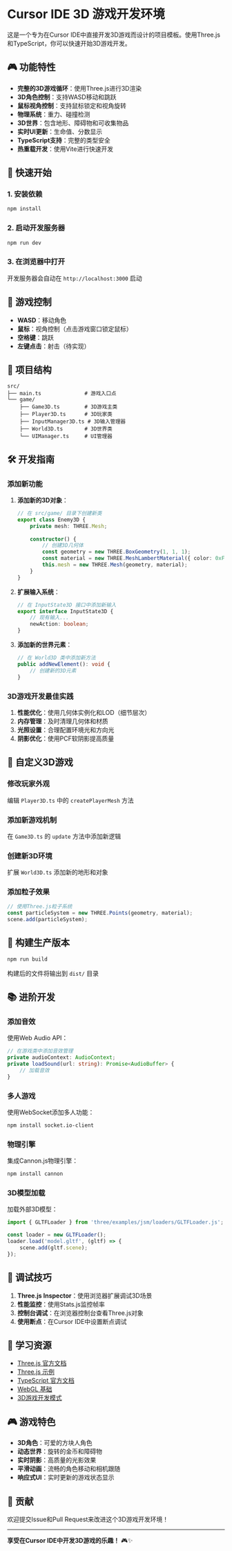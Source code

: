 # Cursor IDE 3D 游戏开发环境

这是一个专为在Cursor IDE中直接开发3D游戏而设计的项目模板。使用Three.js和TypeScript，你可以快速开始3D游戏开发。

## 🎮 功能特性

- **完整的3D游戏循环**：使用Three.js进行3D渲染
- **3D角色控制**：支持WASD移动和跳跃
- **鼠标视角控制**：支持鼠标锁定和视角旋转
- **物理系统**：重力、碰撞检测
- **3D世界**：包含地形、障碍物和可收集物品
- **实时UI更新**：生命值、分数显示
- **TypeScript支持**：完整的类型安全
- **热重载开发**：使用Vite进行快速开发

## 🚀 快速开始

### 1. 安装依赖
```bash
npm install
```

### 2. 启动开发服务器
```bash
npm run dev
```

### 3. 在浏览器中打开
开发服务器会自动在 `http://localhost:3000` 启动

## 🎯 游戏控制

- **WASD**：移动角色
- **鼠标**：视角控制（点击游戏窗口锁定鼠标）
- **空格键**：跳跃
- **左键点击**：射击（待实现）

## 📁 项目结构

```
src/
├── main.ts              # 游戏入口点
└── game/
    ├── Game3D.ts        # 3D游戏主类
    ├── Player3D.ts      # 3D玩家类
    ├── InputManager3D.ts # 3D输入管理器
    ├── World3D.ts       # 3D世界类
    └── UIManager.ts     # UI管理器
```

## 🛠️ 开发指南

### 添加新功能

1. **添加新的3D对象**：
   ```typescript
   // 在 src/game/ 目录下创建新类
   export class Enemy3D {
       private mesh: THREE.Mesh;
       
       constructor() {
           // 创建3D几何体
           const geometry = new THREE.BoxGeometry(1, 1, 1);
           const material = new THREE.MeshLambertMaterial({ color: 0xFF0000 });
           this.mesh = new THREE.Mesh(geometry, material);
       }
   }
   ```

2. **扩展输入系统**：
   ```typescript
   // 在 InputState3D 接口中添加新输入
   export interface InputState3D {
       // 现有输入...
       newAction: boolean;
   }
   ```

3. **添加新的世界元素**：
   ```typescript
   // 在 World3D 类中添加新方法
   public addNewElement(): void {
       // 创建新的3D元素
   }
   ```

### 3D游戏开发最佳实践

1. **性能优化**：使用几何体实例化和LOD（细节层次）
2. **内存管理**：及时清理几何体和材质
3. **光照设置**：合理配置环境光和方向光
4. **阴影优化**：使用PCF软阴影提高质量

## 🎨 自定义3D游戏

### 修改玩家外观
编辑 `Player3D.ts` 中的 `createPlayerMesh` 方法

### 添加新游戏机制
在 `Game3D.ts` 的 `update` 方法中添加新逻辑

### 创建新3D环境
扩展 `World3D.ts` 添加新的地形和对象

### 添加粒子效果
```typescript
// 使用Three.js粒子系统
const particleSystem = new THREE.Points(geometry, material);
scene.add(particleSystem);
```

## 🔧 构建生产版本

```bash
npm run build
```

构建后的文件将输出到 `dist/` 目录

## 📚 进阶开发

### 添加音效
使用Web Audio API：

```typescript
// 在游戏类中添加音效管理
private audioContext: AudioContext;
private loadSound(url: string): Promise<AudioBuffer> {
    // 加载音效
}
```

### 多人游戏
使用WebSocket添加多人功能：

```bash
npm install socket.io-client
```

### 物理引擎
集成Cannon.js物理引擎：

```bash
npm install cannon
```

### 3D模型加载
加载外部3D模型：

```typescript
import { GLTFLoader } from 'three/examples/jsm/loaders/GLTFLoader.js';

const loader = new GLTFLoader();
loader.load('model.gltf', (gltf) => {
    scene.add(gltf.scene);
});
```

## 🐛 调试技巧

1. **Three.js Inspector**：使用浏览器扩展调试3D场景
2. **性能监控**：使用Stats.js监控帧率
3. **控制台调试**：在浏览器控制台查看Three.js对象
4. **使用断点**：在Cursor IDE中设置断点调试

## 📖 学习资源

- [Three.js 官方文档](https://threejs.org/docs/)
- [Three.js 示例](https://threejs.org/examples/)
- [TypeScript 官方文档](https://www.typescriptlang.org/docs/)
- [WebGL 基础](https://webglfundamentals.org/)
- [3D游戏开发模式](https://gameprogrammingpatterns.com/)

## 🎮 游戏特色

- **3D角色**：可爱的方块人角色
- **动态世界**：旋转的金币和障碍物
- **实时阴影**：高质量的光影效果
- **平滑动画**：流畅的角色移动和相机跟随
- **响应式UI**：实时更新的游戏状态显示

## 🤝 贡献

欢迎提交Issue和Pull Request来改进这个3D游戏开发环境！

---

**享受在Cursor IDE中开发3D游戏的乐趣！** 🎮✨ 